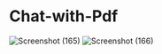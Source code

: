 # Chat-with-Pdf


![Screenshot (165)](https://github.com/Sakrast/Chat-with-Pdf/assets/96097292/4a38821a-34bf-449b-970c-af63ddb9518e)
![Screenshot (166)](https://github.com/Sakrast/Chat-with-Pdf/assets/96097292/d3945944-855e-4205-a095-05dc6358aff8)
